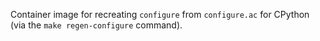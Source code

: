 Container image for recreating `configure` from `configure.ac` for CPython (via the `make regen-configure` command).

